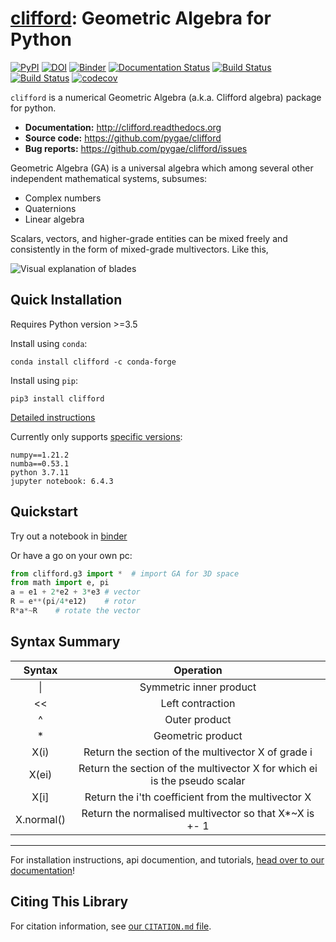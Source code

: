 [clifford](http://clifford.readthedocs.org/en/latest/): Geometric Algebra for Python
=========================================================

[![PyPI](https://badgen.net/pypi/v/clifford)](https://pypi.org/project/clifford/)
[![DOI](https://zenodo.org/badge/26588915.svg)](https://zenodo.org/badge/latestdoi/26588915)
[![Binder](https://mybinder.org/badge.svg)](https://mybinder.org/v2/gh/pygae/clifford/master?filepath=examples%2Fg3c.ipynb) 
[![Documentation Status](https://readthedocs.org/projects/clifford/badge/?version=latest)](http://clifford.readthedocs.io/en/latest/?badge=latest)
[![Build Status](https://github.com/pygae/clifford/actions/workflows/python-package.yml/badge.svg?branch=master)](https://github.com/pygae/clifford/actions/workflows/python-package.yml)
[![Build Status](https://dev.azure.com/hadfieldhugo/clifford/_apis/build/status/pygae.clifford?branchName=master)](https://dev.azure.com/hadfieldhugo/clifford/_build/latest?definitionId=1&branchName=master)
[![codecov](https://codecov.io/gh/pygae/clifford/branch/master/graph/badge.svg)](https://codecov.io/gh/pygae/clifford)

`clifford` is a numerical Geometric Algebra (a.k.a. Clifford algebra) package for python.

- **Documentation:** http://clifford.readthedocs.org
- **Source code:** https://github.com/pygae/clifford
- **Bug reports:** https://github.com/pygae/clifford/issues

Geometric Algebra (GA) is a universal algebra which among several other independent mathematical systems, subsumes:
* Complex numbers
* Quaternions
* Linear algebra

Scalars, vectors, and higher-grade entities can be mixed freely and consistently in the form of mixed-grade multivectors. Like this, 

![Visual explanation of blades](https://raw.githubusercontent.com/pygae/clifford/master/docs/_static/blades.png)


Quick Installation
------------------
Requires Python version >=3.5

Install using `conda`:
```
conda install clifford -c conda-forge
```
Install using `pip`:
```
pip3 install clifford
```
[Detailed instructions](https://clifford.readthedocs.io/en/latest/installation.html)

Currently only supports [specific versions](https://github.com/pygae/clifford/issues/415#issuecomment-936352324):
```
numpy==1.21.2
numba==0.53.1
python 3.7.11
jupyter notebook: 6.4.3
```

Quickstart
----------

Try out a notebook in [binder](https://mybinder.org/v2/gh/pygae/clifford/master?filepath=examples%2Fg3c.ipynb)

Or have a go on your own pc:
```python
from clifford.g3 import *  # import GA for 3D space
from math import e, pi
a = e1 + 2*e2 + 3*e3 # vector 
R = e**(pi/4*e12)    # rotor 
R*a*~R    # rotate the vector  
```

Syntax Summary
----------

| Syntax  | Operation |
|:-:|:-:|
| \| |  Symmetric inner product |
| << |  Left contraction |
|  ^ | Outer product  |
| *  |  Geometric product |
| X\(i\)  |  Return the section of the multivector X of grade i |
| X\(ei\)  |  Return the section of the multivector X for which ei is the pseudo scalar |
| X\[i\]  | Return the i'th coefficient from the multivector X
| X.normal() | Return the normalised multivector so that X*~X is +- 1 |

---

For installation instructions, api documention, and tutorials, [head over to our documentation](https://clifford.readthedocs.io/)!

Citing This Library
-------------------

For citation information, see [our `CITATION.md` file](https://github.com/pygae/clifford/blob/master/CITATION.md).

